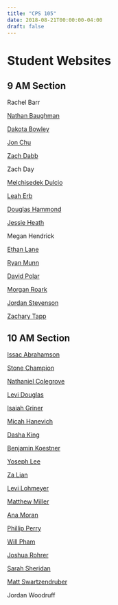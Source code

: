 ```yaml
---
title: "CPS 105"
date: 2018-08-21T00:00:00-04:00
draft: false
---
```


# Student Websites

## 9 AM Section

Rachel Barr

[Nathan Baughman](http://nabaughman.github.io)

[Dakota Bowley](https://kadoba777.github.io/)

[Jon Chu](https://juantonathan.github.io/)

[Zach Dabb](https://kinghtofthewind15.github.io/KnightofTheWind15/)

Zach Day

[Melchisedek Dulcio](https://mdulc928.github.io/)

[Leah Erb](https://princessleah1350.github.io)

[Douglas Hammond](https://douglaschammond.github.io/)

[Jessie Heath](https://jheat555.github.io/)

Megan Hendrick

[Ethan Lane](http://www.ethanlane.me)

[Ryan Munn](https://ryansmunn.github.io/)

[David Polar](https://blakthorne.github.io/)

[Morgan Roark](https://morganroark.github.io/)

[Jordan Stevenson](http://jordanbstevenson.cc)

[Zachary Tapp](https://18tappzac.github.io/)

## 10 AM Section

[Issac Abrahamson](https://isaacabrahamson.com/about/)

[Stone Champion](http://scham978.pythonanywhere.com)

[Nathaniel Colegrove](https://ncole27.github.io/)

[Levi Douglas](https://levidouglas.github.io/)

[Isaiah Griner](https://igrin3750.github.io/)

[Micah Hanevich](https://micahjhanevich.github.io/)

[Dasha King](https://daryaking.github.io/)

[Benjamin Koestner](http://bkoes993.pythonanywhere.com/)

[Yoseph Lee](https://ylee420.github.io/)

[Za Lian](https://zlian554.github.io/Mysite.html)

[Levi Lohmeyer](http://llohm848.pythonanywhere.com)

[Matthew Miller](http://justmatt.co/)

[Ana Moran](https://amora479.github.io/)

[Phillip Perry](https://FlipPerry.github.io)

[Will Pham](https://fpshobo.github.io/wpham.github.io/)

[Joshua Rohrer](https://joshrohrer.github.io/)

[Sarah Sheridan](https://sarahhsheridan.github.io/)

[Matt Swartzendruber](https://mswartze.github.io/)

Jordan Woodruff